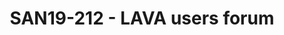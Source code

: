 ---
categories:
- san19
description: Continuing our regular Users Forum, for all your questions about LAVA.
image:
  featured: 'true'
  path: /assets/images/featured-images/san19/SAN19-212.png
session_attendee_num: '12'
session_id: SAN19-212
session_room: Sunset IV (Session 2)
session_slot:
  end_time: '2019-09-24 11:55:00'
  start_time: '2019-09-24 11:30:00'
session_speakers:
- speaker_bio: Im a senior software engineer, working for Linaro.<br /> <br /> Ive
    been contributed to OSS since 2007 when I started working on VLC Media player
    at university.<br /> <br /> I worked for 5 years at STMicroelectronics where I
    ported the v8 JavaScript engine on sh4 processors. I also contributed to many
    OSS projects like proot, care, debian, qemu, ...<br /> <br /> Im now maintainer
    and architect of LAVA, a widely adopted framework to test software (bootloader,
    kernel, user space) on real boards.<br /> <br /> I gave some talks at the Linaro
    Connect Conference since 2014. I recently gave a talk about lavafed at FOSDEM
    2019.
  speaker_company: Linaro
  speaker_image: /assets/images/speakers/san19/remi-duraffort.jpg
  speaker_location: ''
  speaker_name: Remi Duraffort
  speaker_position: Senior Software Engineer
  speaker_url: https://blog.duraffort.fr
  speaker_username: remi.duraffort
session_track: Automation & CI
tag: session
tags:
- Validation and CI
title: SAN19-212 - LAVA users forum
---